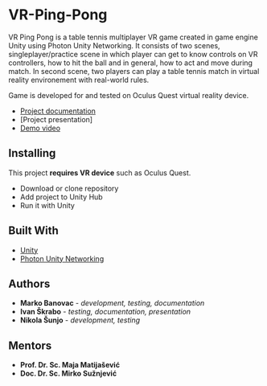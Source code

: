 # VR-Ping-Pong

VR Ping Pong is a table tennis multiplayer VR game created in game engine Unity using Photon Unity Networking. It consists of two scenes, singleplayer/practice scene in which player can get to know controls on VR controllers, how to hit the ball and in general, how to act and move during match. In second scene, two players can play a table tennis match in virtual reality environement with real-world rules.

Game is developed for and tested on Oculus Quest virtual reality device.

* [Project documentation](https://github.com/nsunjo/VR-Ping-Pong/blob/main/Razvoj%20umrezene%20VR%20igre%20tehnicka%20dokumentacija.doc)
* [Project presentation]
* [Demo video](https://www.youtube.com/embed/iWBwQUEmSMs)

## Installing

This project **requires VR device** such as Oculus Quest.

* Download or clone repository
* Add project to Unity Hub
* Run it with Unity

## Built With

* [Unity](https://unity.com/)
* [Photon Unity Networking](https://assetstore.unity.com/packages/tools/network/photon-pun-2-120838)

## Authors

* **Marko Banovac** - *development, testing, documentation*
* **Ivan Škrabo** - *testing, documentation, presentation*
* **Nikola Šunjo** - *development, testing*

## Mentors

* **Prof. Dr. Sc. Maja Matijašević**
* **Doc. Dr. Sc. Mirko Sužnjević**

